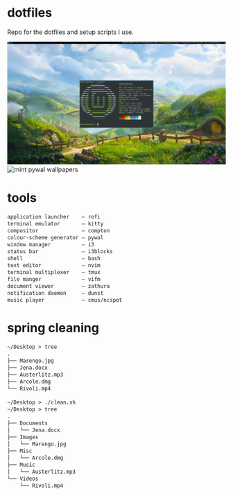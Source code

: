 # dotfiles
Repo for the dotfiles and setup scripts I use.

![mint_clean](pics/mint_machine_clean.png)
![mint pywal wallpapers](pics/desktop.gif)

# tools
```
application launcher    — rofi
terminal emulator       — kitty 
compositor              — compton
colour-scheme generator — pywal
window manager          — i3
status bar              — i3blocks
shell                   — bash
text editor             — nvim
terminal multiplexer    — tmux
file manger             — vifm
document viewer         — zathura
notification daemon     — dunst
music player            — cmus/ncspot
```

# spring cleaning
```shell
~/Desktop > tree
.
├── Marengo.jpg
├── Jena.docx
├── Austerlitz.mp3
├── Arcole.dmg
└── Rivoli.mp4

~/Desktop > ./clean.sh
~/Desktop > tree
.
├── Documents
│   └── Jena.docx
├── Images
│   └── Marengo.jpg
├── Misc
│   └── Arcole.dmg
├── Music
│   └── Austerlitz.mp3
└── Videos
    └── Rivoli.mp4
```
